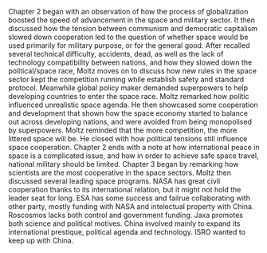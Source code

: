 Chapter 2 began with an observation of how the process of globalization boosted the speed of advancement in the space and military sector. It then discussed how the tension between communism and democratic capitalism slowed down cooperation led to the question of whether space would be used primarily for military purpose, or for the general good.
After recalled several technical difficulty, accidents, dead, as well as the lack of technology compatibility between nations, and how they slowed down the political/space race, Moltz moves on to discuss how new rules in the space sector kept the competition running while establish safety and standard protocol. Meanwhile global policy maker demanded superpowers to help  developing countries to enter the space race.
Moltz remarked how politic influenced unrealistic space agenda. He then showcased some cooperation and development that shown how the space economy started to balance out across developing nations, and were avoided from being monopolised by superpowers. Moltz reminded that the more competition, the more littered space will be. He closed with how political tensions still influence space cooperation.
Chapter 2 ends with a note at how international peace in space is a complicated issue, and how in order to achieve safe space travel, national military should be limited.
Chapter 3 began by remarking how scientists are the most cooperative in the space sectors. Moltz then discussed several leading space programs. NASA has great civil cooperation thanks to its international relation, but it might not hold the leader seat for long. ESA has some success and failrue collaborating with other party, mostly funding with NASA and intelectual property with China. Roscosmos lacks both control and government funding. Jaxa promotes both science and political motives. China involved mainly to expand its international prestique, political agenda and technology. ISRO wanted to keep up with China.
